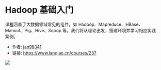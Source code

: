 # Hadoop 基础入门

课程涵盖了大数据领域常见的组件，如 Hadoop、Mapreduce、HBase、Mahout、Pig、Hive、Sqoop 等。我们将从理论出发，搭建环境并学习相应实践案例。

- 作者: [jan98341](https://www.lanqiao.cn/users/29778/)
- 链接: https://www.lanqiao.cn/courses/237

![](https://dn-simplecloud.shiyanlou.com/course/1542592277450_【237】-【Hadoop入门进阶课程】.png)